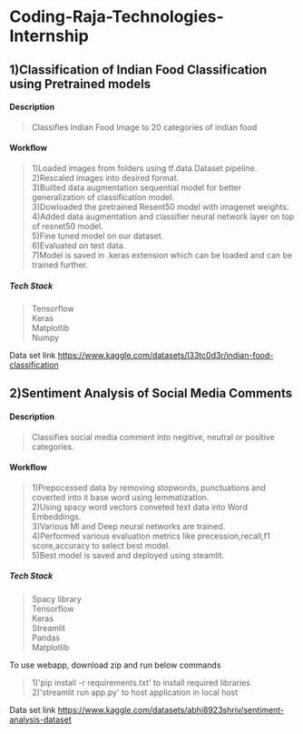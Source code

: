 # Coding-Raja-Technologies-Internship
## 1)Classification of Indian Food Classification using Pretrained models
#### Description
>Classifies Indian Food Image to 20 categories of indian food
#### Workflow
>1)Loaded images from folders using tf.data.Dataset pipeline.  
>2)Rescaled images into desired format.  
>3)Builted data augmentation sequential model for better generalization of classification model.  
>3)Dowloaded the pretrained Resent50 model with imagenet weights.  
>4)Added data augmentation and  classifier neural network layer on top of resnet50 model.  
>5)Fine tuned  model on our dataset.  
>6)Evaluated on test data.  
>7)Model is saved in .keras extension which can be loaded and can be trained further.

##### Tech Stack<br> 
>Tensorflow  
>Keras       
>Matplotlib  
>Numpy

Data set link <https://www.kaggle.com/datasets/l33tc0d3r/indian-food-classification>

## 2)Sentiment Analysis of Social Media Comments
#### Description
>Classifies  social media comment into negitive, neutral or positive categories.  
#### Workflow 
>1)Prepocessed data by removing stopwords, punctuations and coverted into it base word using lemmatization.    
>2)Using spacy word vectors conveted text data into Word Embeddings.    
>3)Various Ml and Deep neural networks are trained.  
>4)Performed various evaluation metrics like precession,recall,f1 score,accuracy  to select best model.       
>5)Best model is saved and deployed using steamlit.  
##### Tech Stack<br>
>Spacy library  
>Tensorflow  
>Keras     
>Streamlit  
>Pandas  
>Matplotlib  
 
To use webapp, download zip and run below commands  
>1)'pip install -r requirements.txt' to install required libraries  
>2)'streamlit run app.py' to host application in local host

Data set link <https://www.kaggle.com/datasets/abhi8923shriv/sentiment-analysis-dataset> <br>
